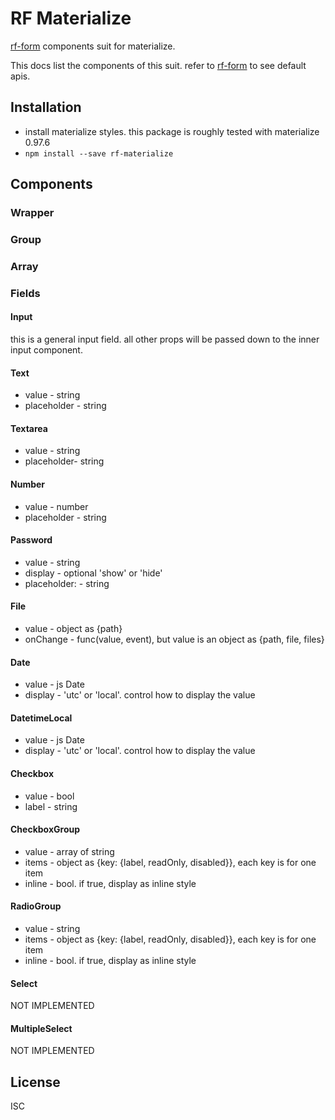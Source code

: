 # RF Materialize
[rf-form](https://github.com/ShakingMap/rf-form) components suit for materialize.

This docs list the components of this suit. refer to [rf-form](https://github.com/ShakingMap/rf-form#apis) to see default apis.

## Installation
- install materialize styles. this package is roughly tested with materialize 0.97.6
- `npm install --save rf-materialize`

## Components

### Wrapper

### Group

### Array

### Fields

#### Input
this is a general input field. all other props will be passed down to the inner input component.

#### Text
- value - string
- placeholder - string

#### Textarea
- value - string
- placeholder- string

#### Number
- value - number
- placeholder - string

#### Password
- value - string
- display - optional 'show' or 'hide'
- placeholder: - string

#### File
- value - object as {path}
- onChange - func(value, event), but value is an object as {path, file, files}

#### Date
- value - js Date
- display - 'utc' or 'local'. control how to display the value

#### DatetimeLocal
- value - js Date
- display - 'utc' or 'local'. control how to display the value

#### Checkbox
- value - bool
- label - string

#### CheckboxGroup
- value - array of string
- items - object as {key: {label, readOnly, disabled}}, each key is for one item
- inline - bool. if true, display as inline style

#### RadioGroup
- value - string
- items - object as {key: {label, readOnly, disabled}}, each key is for one item
- inline - bool. if true, display as inline style

#### Select
NOT IMPLEMENTED

#### MultipleSelect
NOT IMPLEMENTED

## License
ISC
